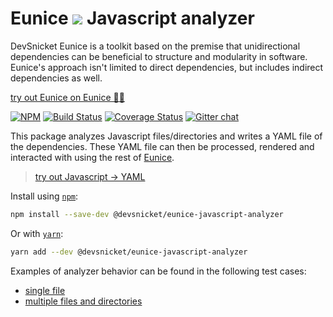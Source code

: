 # Eunice ![](https://raw.githubusercontent.com/DevSnicket/eunice-renderer/master/getSvgElementForStack/createArrows/test/withUse/testCases/default-height.svg?sanitize=true) Javascript analyzer

DevSnicket Eunice is a toolkit based on the premise that unidirectional dependencies can be beneficial to structure and modularity in software. Eunice's approach isn't limited to direct dependencies, but includes indirect dependencies as well.

[try out Eunice on Eunice 🐶🥫](https://devsnicket.github.io/Eunice)

[![NPM](https://img.shields.io/npm/v/@devsnicket/eunice-javascript-analyzer.svg)](https://www.npmjs.com/package/@devsnicket/eunice-javascript-analyzer
) [![Build Status](https://travis-ci.org/DevSnicket/eunice-javascript-analyzer.svg?branch=master)](https://travis-ci.org/DevSnicket/eunice-javascript-analyzer) [![Coverage Status](https://coveralls.io/repos/github/DevSnicket/eunice-javascript-analyzer/badge.svg?branch=master&c=1)](https://coveralls.io/github/DevSnicket/eunice-javascript-analyzer?branch=master) [![Gitter chat](https://badges.gitter.im/devsnicket-eunice/gitter.png)](https://gitter.im/devsnicket-eunice)

This package analyzes Javascript files/directories and writes a YAML file of the dependencies. These YAML file can then be processed, rendered and interacted with using the rest of [Eunice](https://www.github.com/DevSnicket/Eunice).

>[try out Javascript &rightarrow; YAML](https://devsnicket.github.io/eunice-javascript-analyzer/index.html)

Install using [`npm`](https://www.npmjs.com/package/@devsnicket/eunice-javascript-analyzer):

```bash
npm install --save-dev @devsnicket/eunice-javascript-analyzer
```
Or with [`yarn`](https://yarnpkg.com/en/package/@devsnicket/eunice-javascript-analyzer):

```bash
yarn add --dev @devsnicket/eunice-javascript-analyzer
```

Examples of analyzer behavior can be found in the following test cases:
* [single file](getYamlFromJavascript/test-cases)
* [multiple files and directories](getOrCreateItemsInDirectory/test-cases)
